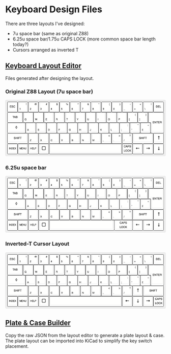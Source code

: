 # Keyboard Design Files
There are three layouts I've designed:
- 7u space bar (same as original Z88)
- 6.25u space bar/1.75u CAPS LOCK (more common space bar length today?)
- Cursors arranged as inverted T

## [Keyboard Layout Editor](https://www.keyboard-layout-editor.com/#/gists/f5774ed0544e4333186cfc4f175c03b7)
Files generated after designing the layout.<br>

### Original Z88 Layout (7u space bar)
![Z88 original keyboard layout](cambridge-computer-z88_7u_space.png)<br>

### 6.25u space bar
![6.25u space bar](cambridge-computer-z88_6.25u_space.png)<br>

### Inverted-T Cursor Layout
![Inverted T cursor layout](cambridge-computer-z88_T_cursor.png)<br>



## [Plate & Case Builder](http://builder.swillkb.com)
Copy the raw JSON from the layout editor to generate a plate layout & case.<br>
The plate layout can be imported into KiCad to simplify the key switch placement.<br>


